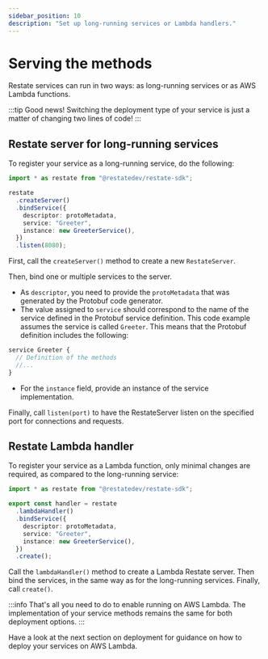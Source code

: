 ```yaml
---
sidebar_position: 10
description: "Set up long-running services or Lambda handlers."
---
```


# Serving the methods
Restate services can run in two ways: as long-running services or as AWS Lambda functions.

:::tip Good news!
Switching the deployment type of your service is just a matter of changing two lines of code!
:::

## Restate server for long-running services

To register your service as a long-running service, do the following:

```typescript
import * as restate from "@restatedev/restate-sdk";

restate
  .createServer()
  .bindService({
    descriptor: protoMetadata,
    service: "Greeter",
    instance: new GreeterService(),
  })
  .listen(8080);
```

First, call the `createServer()` method to create a new `RestateServer`.

Then, bind one or multiple services to the server.
- As `descriptor`, you need to provide the `protoMetadata` that was generated by the Protobuf code generator. 
- The value assigned to `service` should correspond to the name of the service defined in the Protobuf service definition. This code example assumes the service is called `Greeter`. This means that the Protobuf definition includes the following:
```protobuf
service Greeter {
  // Definition of the methods
  //...
}
```
- For the `instance` field, provide an instance of the service implementation. 

Finally, call `listen(port)` to have the RestateServer listen on the specified port for connections and requests.

## Restate Lambda handler

To register your service as a Lambda function,
only minimal changes are required, as compared to the long-running service:

```typescript
import * as restate from "@restatedev/restate-sdk";

export const handler = restate
  .lambdaHandler()
  .bindService({
    descriptor: protoMetadata,
    service: "Greeter",
    instance: new GreeterService(),
  })
  .create();
```

Call the `lambdaHandler()` method to create a Lambda Restate server. 
Then bind the services, in the same way as for the long-running services. 
Finally, call `create()`. 

:::info 
That's all you need to do to enable running on AWS Lambda.
The implementation of your service methods remains the same for both deployment options.
:::

Have a look at the next section on deployment
for guidance on how to deploy your services on AWS Lambda.
